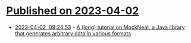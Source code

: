 # [Published on 2023-04-02](index.md)

* [2023-04-02, 09:24:53](https://lobste.rs/s/afyblr/long_tutorial_on_mockneat_java_library) - [A (long) tutorial on MockNeat, a Java library that generates arbitrary data in various formats](https://www.mockneat.com/tutorial/)

